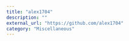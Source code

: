 ```yaml
---
title: "alex1704"
description: ""
external_url: "https://github.com/alex1704"
category: "Miscellaneous"
---
```

